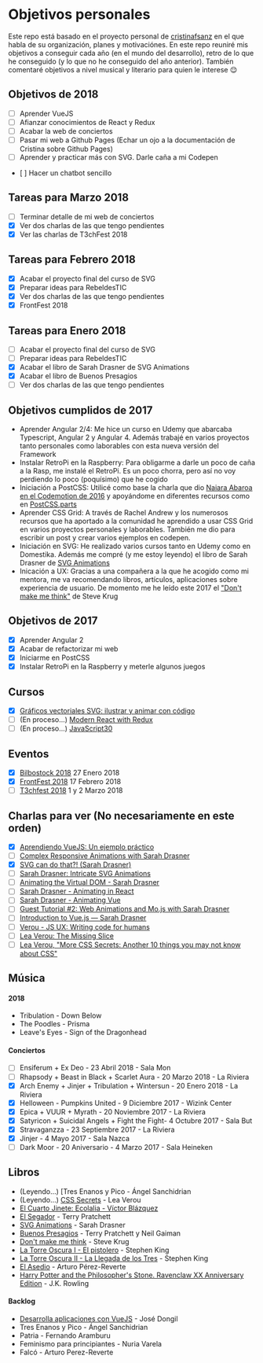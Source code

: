 # Objetivos personales

Este repo está basado en el proyecto personal de [cristinafsanz](https://github.com/cristinafsanz/personal-goals) en el que habla de su organización, planes y motivaciónes. En este repo reuniré mis objetivos a conseguir cada año (en el mundo del desarrollo), retro de lo que he conseguido (y lo que no he conseguido del año anterior). También comentaré objetivos a nivel musical y literario para quien le interese 😌

## Objetivos de 2018

* [ ] Aprender VueJS
* [ ] Afianzar conocimientos de React y Redux
* [ ] Acabar la web de conciertos
* [ ] Pasar mi web a Github Pages (Echar un ojo a la documentación de Cristina sobre Github Pages)
* [ ] Aprender y practicar más con SVG. Darle caña a mi Codepen
* [ ] Hacer un chatbot sencillo

## Tareas para Marzo 2018

* [ ] Terminar detalle de mi web de conciertos
* [x] Ver dos charlas de las que tengo pendientes
* [x] Ver las charlas de T3chFest 2018

## Tareas para Febrero 2018

* [x] Acabar el proyecto final del curso de SVG
* [x] Preparar ideas para RebeldesTIC
* [x] Ver dos charlas de las que tengo pendientes
* [x] FrontFest 2018

## Tareas para Enero 2018

* [ ] Acabar el proyecto final del curso de SVG
* [ ] Preparar ideas para RebeldesTIC
* [x] Acabar el libro de Sarah Drasner de SVG Animations
* [x] Acabar el libro de Buenos Presagios
* [ ] Ver dos charlas de las que tengo pendientes

## Objetivos cumplidos de 2017

* Aprender Angular 2/4: Me hice un curso en Udemy que abarcaba Typescript, Angular 2 y Angular 4. Además trabajé en varios proyectos tanto personales como laborables con esta nueva versión del Framework
* Instalar RetroPi en la Raspberry: Para obligarme a darle un poco de caña a la Rasp, me instalé el RetroPi. Es un poco chorra, pero así no voy perdiendo lo poco (poquísimo) que he cogido
* Iniciación a PostCSS: Utilicé como base la charla que dio [Naiara Abaroa en el Codemotion de 2016](https://www.youtube.com/watch?v=7peIFggDH8M) y apoyándome en diferentes recursos como en [PostCSS.parts](https://www.postcss.parts/)
* Aprender CSS Grid: A través de Rachel Andrew y los numerosos recursos que ha aportado a la comunidad he aprendido a usar CSS Grid en varios proyectos personales y laborables. También me dio para escribir un post y crear varios ejemplos en codepen.
* Iniciación en SVG: He realizado varios cursos tanto en Udemy como en Domestika. Además me compré (y me estoy leyendo) el libro de Sarah Drasner de [SVG Animations](http://shop.oreilly.com/product/0636920045335.do)
* Inicación a UX: Gracias a una compañera a la que he acogido como mi mentora, me va recomendando libros, artículos, aplicaciones sobre experiencia de usuario. De momento me he leído este 2017 el ["Don't make me think"](https://www.amazon.es/Dont-Think-Revisited-Voices-Matter/dp/0321965515/ref=sr_1_1?ie=UTF8&qid=1514295977&sr=8-1&keywords=dont+make+me+think) de Steve Krug

## Objetivos de 2017

* [x] Aprender Angular 2
* [x] Acabar de refactorizar mi web
* [x] Iniciarme en PostCSS
* [x] Instalar RetroPi en la Raspberry y meterle algunos juegos

## Cursos

* [x] [Gráficos vectoriales SVG: ilustrar y animar con código](https://www.domestika.org/es/courses/169-graficos-vectoriales-svg-ilustrar-y-animar-con-codigo/course)
* [ ] (En proceso...) [Modern React with Redux](https://www.udemy.com/react-redux/)
* [ ] (En proceso...) [JavaScript30](https://javascript30.com/)

## Eventos

* [x] [Bilbostock 2018](http://bilbostack.com/) 27 Enero 2018
* [x] [FrontFest 2018](https://frontfest.es/) 17 Febrero 2018
* [ ] [T3chfest 2018](https://t3chfest.uc3m.es/2018/) 1 y 2 Marzo 2018

## Charlas para ver (No necesariamente en este orden)

* [x] [Aprendiendo VueJS: Un ejemplo práctico](https://www.youtube.com/watch?v=7ftXSVWOwcg)
* [ ] [Complex Responsive Animations with Sarah Drasner ](https://www.youtube.com/watch?v=BTyKwxf60s4&t=4s)
* [x] [SVG can do that?! (Sarah Drasner) ](https://www.youtube.com/watch?v=ADXX4fmWHbo)
* [ ] [Sarah Drasner: Intricate SVG Animations](https://www.youtube.com/watch?v=wc8ovZZ78SY)
* [ ] [Animating the Virtual DOM - Sarah Drasner](https://www.youtube.com/watch?v=W5AdUcJDHo0)
* [ ] [Sarah Drasner - Animating in React](https://www.youtube.com/watch?v=QlmaI7x7SYo)
* [ ] [Sarah Drasner - Animating Vue](https://www.youtube.com/watch?v=gJDyhmL9O_E)
* [ ] [Guest Tutorial #2: Web Animations and Mo.js with Sarah Drasner](https://www.youtube.com/watch?v=yRxWa8lXasI)
* [ ] [Introduction to Vue.js — Sarah Drasner](https://www.youtube.com/watch?v=TGW-z1bIWyg)
* [ ] [Verou - JS UX: Writing code for humans](https://www.youtube.com/watch?v=gweY3L0YA1Y&t=53s)
* [ ] [Lea Verou: The Missing Slice](https://www.youtube.com/watch?v=eVnUDTtOLE0)
* [ ] [Lea Verou, "More CSS Secrets: Another 10 things you may not know about CSS"](https://www.youtube.com/watch?v=3ikye7Qc7Ak)

## Música

#### 2018

* Tribulation - Down Below
* The Poodles - Prisma
* Leave's Eyes - Sign of the Dragonhead

#### Conciertos

* [ ] Ensiferum + Ex Deo - 23 Abril 2018 - Sala Mon
* [ ] Rhapsody + Beast in Black + Scarlet Aura - 20 Marzo 2018 - La Riviera
* [x] Arch Enemy + Jinjer + Tribulation + Wintersun - 20 Enero 2018 - La Riviera
* [x] Helloween - Pumpkins United - 9 Diciembre 2017 - Wizink Center
* [x] Epica + VUUR + Myrath - 20 Noviembre 2017 - La Riviera
* [x] Satyricon + Suicidal Angels + Fight the Fight- 4 Octubre 2017 - Sala But
* [x] Stravaganzza - 23 Septiembre 2017 - La Riviera
* [x] Jinjer - 4 Mayo 2017 - Sala Nazca
* [ ] Dark Moor - 20 Aniversario - 4 Marzo 2017 - Sala Heineken

## Libros

* (Leyendo...) [Tres Enanos y Pico - Ángel Sanchidrian
* (Leyendo...) [CSS Secrets](http://shop.oreilly.com/product/0636920031123.do) - Lea Verou
* [El Cuarto Jinete: Ecolalia - Víctor Blázquez](http://victorblazquez.es/el-cuarto-jinete-ecolalia/)
* [El Segador](https://www.casadellibro.com/libro-el-segador-mundodisco-11--la-muerte-2--los-magos-3/9788497599931/927764) - Terry Pratchett
* [SVG Animations](http://shop.oreilly.com/product/0636920045335.do) - Sarah Drasner
* [Buenos Presagios](https://www.casadellibro.com/libro-buenos-presagios/9788448040253/1247904) - Terry Pratchett y Neil Gaiman
* [Don't make me think](https://www.amazon.es/Dont-Think-Revisited-Voices-Matter/dp/0321965515/ref=sr_1_1?ie=UTF8&qid=1514295977&sr=8-1&keywords=dont+make+me+think) - Steve Krug
* [La Torre Oscura I - El pistolero](https://www.amazon.es/pistolero-BEST-SELLER-Stephen-King/dp/8466338500/ref=sr_1_2?ie=UTF8&qid=1514297496&sr=8-2&keywords=libros+la+torre+oscura) - Stephen King
* [La Torre Oscura II - La Llegada de los Tres](https://www.amazon.es/llegada-tres-Torre-Oscura-SELLER/dp/8466340580/ref=sr_1_1?ie=UTF8&qid=1514297496&sr=8-1&keywords=libros+la+torre+oscura) - Stephen King
* [El Asedio](https://www.casadellibro.com/libro-el-asedio/9788420405551/1653255) - Arturo Pérez-Reverte
* [Harry Potter and the Philosopher's Stone. Ravenclaw XX Anniversary Edition](https://harrypotter.bloomsbury.com/uk/harry-potter-and-the-philosophers-stone-ravenclaw-9781408883785/?ewid=1614) - J.K. Rowling

#### Backlog

* [Desarrolla aplicaciones con VueJS](https://www.gitbook.com/book/jdonsan/desarrolla-aplicaciones-con-vuejs/details) - José Dongil
* Tres Enanos y Pico - Ángel Sanchidrian
* Patria - Fernando Aramburu
* Feminismo para principiantes - Nuria Varela
* Falcó - Arturo Perez-Reverte
